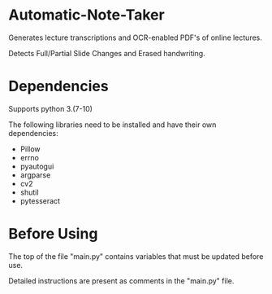 Automatic-Note-Taker
=====================
Generates lecture transcriptions and OCR-enabled PDF's of online lectures. 

Detects Full/Partial Slide Changes and Erased handwriting. 

Dependencies
============
Supports python 3.(7-10)

The following libraries need to be installed and have their own dependencies:

* Pillow
* errno
* pyautogui 
* argparse 
* cv2 
* shutil 
* pytesseract

Before Using 
============
The top of the file "main.py" contains variables that must be updated before use.

Detailed instructions are present as comments in the "main.py" file. 
